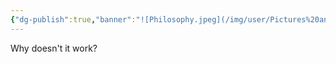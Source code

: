 ```yaml
---
{"dg-publish":true,"banner":"![Philosophy.jpeg](/img/user/Pictures%20and%20Photos/Pics/Philosophy.jpeg)","permalink":"/main-page-pic/","dgPassFrontmatter":true}
---
```


Why doesn't it work?
